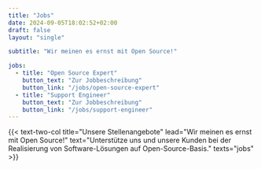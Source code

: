 ```yaml
---
title: "Jobs"
date: 2024-09-05T18:02:52+02:00
draft: false
layout: "single"

subtitle: "Wir meinen es ernst mit Open Source!"

jobs:
  - title: "Open Source Expert"
    button_text: "Zur Jobbeschreibung"
    button_link: "/jobs/open-source-expert"
  - title: "Support Engineer"
    button_text: "Zur Jobbeschreibung"
    button_link: "/jobs/support-engineer"
---
```


{{< text-two-col 
  title="Unsere Stellenangebote" 
  lead="Wir meinen es ernst mit Open Source!" 
  text="Unterstütze uns und unsere Kunden bei der Realisierung von Software-Lösungen auf Open-Source-Basis." 
  texts="jobs" >}}


